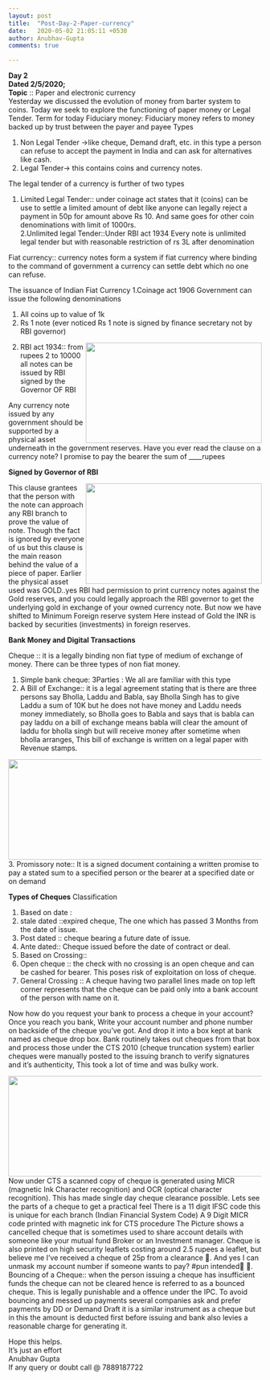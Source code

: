 ```yaml
---
layout: post
title:  "Post-Day-2-Paper-currency"
date:   2020-05-02 21:05:11 +0530
author: Anubhav-Gupta
comments: true

---
```


<style>
    header{
      
     background-color: rgba(249, 241 ,241 , 0.7);
         font-weight: bolder;
         font-size: larger;
         font-family: fantasy;
        }
    
      body{
        background-image: url("https://i.postimg.cc/jj0N2js1/mona-eendra-v-C8wj-Kphak-unsplash.jpg");
      }
      </style>
**Day 2**<br/>
**Dated 2/5/2020;**<br/>
**Topic** :: Paper and electronic currency<br/>
Yesterday we discussed the evolution of money from barter system to coins. Today we seek to explore the functioning of paper money or Legal Tender.
Term for today
Fiduciary money: Fiduciary money refers to money backed up by trust between the payer and payee
Types<br/>
1. Non Legal Tender ->like cheque, Demand draft, etc. in this type a person can refuse to accept the payment in India and can ask for alternatives like cash.
2. Legal Tender-> this contains coins and currency notes.  <br/>

The legal tender of a currency is further of two types<br/>
1. Limited Legal Tender:: under coinage act states that it (coins) can be use to settle a limited amount of debt like anyone can legally reject a payment in 50p for amount above Rs 10. And same goes for other coin denominations with limit of 1000rs.<br/>
2.Unlimited legal Tender::Under RBI act 1934 Every note is unlimited legal tender but with reasonable restriction of rs 3L after denomination<br/>

Fiat currency:: currency notes form a system if fiat currency where binding to the command of government a currency can settle debt which no one can refuse.

The issuance of Indian Fiat Currency
1.Coinage act 1906 Government can issue the following denominations
1. All coins up to value of 1k<br/>
2. Rs 1 note (ever noticed Rs 1 note is signed by finance secretary not by RBI governor)<br/>

<img style="float:right;" src="https://i.postimg.cc/dthDTvt6/New-Bitmap-Image.png" width="350" height="200">




 2. RBI act 1934:: from rupees 2 to 10000 all notes can be issued by RBI     signed by the Governor OF RBI<br/>

Any currency note issued by any government should be supported by a physical asset underneath in the government reserves.
Have you ever read the clause on a currency note?
I promise to pay the bearer the sum of ____rupees



 **Signed by Governor of RBI**<br/>




<img style="float:right;" src="https://i.postimg.cc/ryJ598TL/Whats-App-Image-2020-05-02-at-15-38-49.jpg" width="350" height="200">                                                               
This clause grantees that the person with the note can approach any RBI branch to prove the value of note. Though the fact is ignored by everyone of us but this clause is the main reason behind the value of a piece of paper.
Earlier the physical asset used was GOLD..yes RBI had permission to print currency notes against the Gold reserves, and you could legally approach the RBI governor to get the underlying gold in exchange of your owned currency note.
But now we have shifted to Minimum Foreign reserve system
Here instead of Gold the INR is backed by securities (investments) in foreign reserves.

 **Bank Money and Digital Transactions**

Cheque ::  it is a legally binding non fiat type of medium of exchange of money. There can be three types of non fiat money.
1.	Simple bank cheque: 3Parties : We all are familiar with this type
2.	A Bill of Exchange:: it is a legal agreement stating that is there are three persons say Bholla, Laddu and Babla, say Bholla Singh has to give Laddu a sum of 10K but he does not have money and Laddu needs money immediately, so Bholla goes to Babla and says that is babla can pay laddu on a bill of exchange means babla will clear the amount of laddu for bholla singh but will receive money after sometime when bholla arranges, This bill of exchange is written on a legal paper with Revenue stamps.
<img style="float:right;" src="https://i.postimg.cc/26Nn0y3C/Format-Bills-of-Exchange.png" width="600" height="200">
3.	Promissory note:: It is a signed document containing a written promise to pay a stated sum to a specified person or the bearer at a specified date or on demand

**Types of Cheques**
Classification
1.	Based on date :
1.	 stale dated ::expired cheque, The one which has passed 3 Months from the date of issue.
2.	Post dated :: cheque bearing a future date of issue.
3.	Ante dated:: Cheque issued before the date of contract or deal.
2.	Based on Crossing::
1.	Open cheque :: the check with no crossing is an open cheque and can be cashed for bearer. This poses risk of exploitation on loss of cheque.
2.	General Crossing :: A cheque having two parallel lines made on top left corner represents that the cheque can be paid only into a bank account of the person with name on it.

Now how do you request your bank to process a cheque in your account?
Once you reach you bank, Write your account number and phone number on backside of the cheque you’ve got. And drop it into a box kept at bank named as cheque drop box.
Bank routinely takes out cheques from that box and process those under the CTS 2010 (cheque truncation system) earlier cheques were manually posted to the issuing branch to verify signatures and it’s authenticity, This took a lot of time and was bulky work.


<img style="float:right;" src="https://i.postimg.cc/rmGx3Ttx/Whats-App-Image-2020-05-02-at-16-43-43.jpg" width="600" height="200">

Now under CTS a scanned copy of cheque is generated using MICR (magnetic Ink Character recognition) and OCR (optical character recognition). This has made single day cheque clearance possible.
 Lets see the parts of a cheque to get a practical feel
There is a 11 digit  IFSC code  this is unique for each branch (Indian Financial System Code)
A 9 Digit MICR  code printed with magnetic ink for CTS procedure
The Picture shows a cancelled cheque that is sometimes used to share account details with someone like your mutual fund Broker or an Investment manager.
Cheque is also printed on high security leaflets costing around 2.5 rupees a leaflet, but believe me I’ve received a cheque of 25p from a clearance .
And yes I can unmask my account number if someone wants to pay?  #pun intended .
Bouncing of a Cheque:: when the person issuing a cheque has insufficient funds the cheque can not be cleared hence is referred to as a bounced cheque. This is legally punishable and a offence under the IPC.
To avoid bouncing and messed up payments several companies ask and prefer payments by DD or Demand Draft it is a similar instrument as a cheque but in this the amount is deducted first before issuing and bank also levies a reasonable charge for generating it.

Hope this helps.<br/>
It’s  just an effort<br/>
Anubhav Gupta<br/>
If any query or doubt call @ 7889187722<br/>
